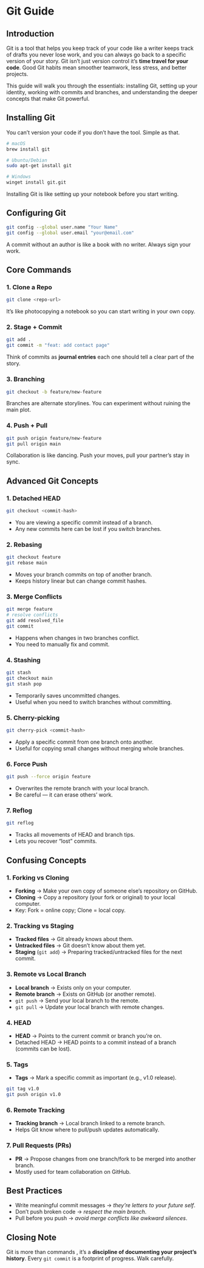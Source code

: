 # Git Guide

## Introduction
Git is a tool that helps you keep track of your code like a writer keeps track of drafts  you never lose work, and you can always go back to a specific version of your story.
Git isn’t just version control  it’s **time travel for your code**.
Good Git habits mean smoother teamwork, less stress, and better projects.

This guide will walk you through the essentials: installing Git, setting up your identity, working with commits and branches, and understanding the deeper concepts that make Git powerful.


## Installing Git

You can’t version your code if you don’t have the tool. Simple as that.

```bash
# macOS
brew install git

# Ubuntu/Debian
sudo apt-get install git

# Windows
winget install git.git
```

Installing Git is like setting up your notebook before you start writing.


## Configuring Git

```bash
git config --global user.name "Your Name"
git config --global user.email "your@email.com"
```

A commit without an author is like a book with no writer. Always sign your work.


## Core Commands

### 1. Clone a Repo

```bash
git clone <repo-url>
```

It’s like photocopying a notebook so you can start writing in your own copy.

### 2. Stage + Commit

```bash
git add .
git commit -m "feat: add contact page"
```

Think of commits as **journal entries**  each one should tell a clear part of the story.

### 3. Branching

```bash
git checkout -b feature/new-feature
```

Branches are alternate storylines. You can experiment without ruining the main plot.

### 4. Push + Pull

```bash
git push origin feature/new-feature
git pull origin main
```

Collaboration is like dancing. Push your moves, pull your partner’s  stay in sync.


## Advanced Git Concepts

### 1. Detached HEAD

```bash
git checkout <commit-hash>
```

* You are viewing a specific commit instead of a branch.
* Any new commits here can be lost if you switch branches.

### 2. Rebasing

```bash
git checkout feature
git rebase main
```

* Moves your branch commits on top of another branch.
* Keeps history linear but can change commit hashes.

### 3. Merge Conflicts

```bash
git merge feature
# resolve conflicts
git add resolved_file
git commit
```

* Happens when changes in two branches conflict.
* You need to manually fix and commit.

### 4. Stashing

```bash
git stash
git checkout main
git stash pop
```

* Temporarily saves uncommitted changes.
* Useful when you need to switch branches without committing.

### 5. Cherry-picking

```bash
git cherry-pick <commit-hash>
```

* Apply a specific commit from one branch onto another.
* Useful for copying small changes without merging whole branches.

### 6. Force Push

```bash
git push --force origin feature
```

* Overwrites the remote branch with your local branch.
* Be careful — it can erase others’ work.

### 7. Reflog

```bash
git reflog
```

* Tracks all movements of HEAD and branch tips.
* Lets you recover “lost” commits.


## Confusing Concepts

### 1. Forking vs Cloning

* **Forking** → Make your own copy of someone else’s repository on GitHub.
* **Cloning** → Copy a repository (your fork or original) to your local computer.
* Key: Fork = online copy; Clone = local copy.

### 2. Tracking vs Staging

* **Tracked files** → Git already knows about them.
* **Untracked files** → Git doesn’t know about them yet.
* **Staging** (`git add`) → Preparing tracked/untracked files for the next commit.

### 3. Remote vs Local Branch

* **Local branch** → Exists only on your computer.
* **Remote branch** → Exists on GitHub (or another remote).
* `git push` → Send your local branch to the remote.
* `git pull` → Update your local branch with remote changes.

### 4. HEAD

* **HEAD** → Points to the current commit or branch you’re on.
* Detached HEAD → HEAD points to a commit instead of a branch (commits can be lost).

### 5. Tags

* **Tags** → Mark a specific commit as important (e.g., v1.0 release).

```bash
git tag v1.0
git push origin v1.0
```

### 6. Remote Tracking

* **Tracking branch** → Local branch linked to a remote branch.
* Helps Git know where to pull/push updates automatically.

### 7. Pull Requests (PRs)

* **PR** → Propose changes from one branch/fork to be merged into another branch.
* Mostly used for team collaboration on GitHub.


## Best Practices

* Write meaningful commit messages → *they’re letters to your future self*.
* Don’t push broken code → *respect the main branch*.
* Pull before you push → *avoid merge conflicts like awkward silences*.


## Closing Note

Git is more than commands , it’s a **discipline of documenting your project’s history**.
Every `git commit` is a footprint of progress. Walk carefully.

